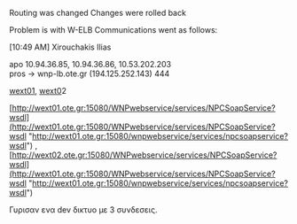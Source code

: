 Routing was changed
Changes were rolled back

Problem is with W-ELB
Communications went as follows:

[10:49 AM] Xirouchakis Ilias

apo 10.94.36.85, 10.94.36.86, 10.53.202.203  
pros -> wnp-lb.ote.gr (194.125.252.143) 444


[wext01](http://wext01 "http://wext01/"), [wext0](http://wext01 "http://wext01/")2

[http://wext01.ote.gr:15080/WNPwebservice/services/NPCSoapService?wsdl](http://wext01.ote.gr:15080/WNPwebservice/services/NPCSoapService?wsdl "http://wext01.ote.gr:15080/wnpwebservice/services/npcsoapservice?wsdl") , [http://wext02.ote.gr:15080/WNPwebservice/services/NPCSoapService?wsdl](http://wext01.ote.gr:15080/WNPwebservice/services/NPCSoapService?wsdl "http://wext01.ote.gr:15080/wnpwebservice/services/npcsoapservice?wsdl")

Γυρισαν ενα dev δικτυο με 3 συνδεσεις. 
